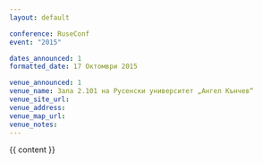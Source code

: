 ```yaml
---
layout: default

conference: RuseConf
event: "2015"

dates_announced: 1
formatted_date: 17 Октомври 2015

venue_announced: 1
venue_name: Зала 2.101 на Русенски университет „Ангел Кънчев“
venue_site_url:
venue_address:
venue_map_url:
venue_notes:
---
```


{{ content }}

